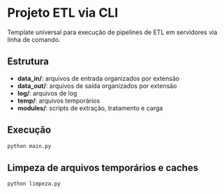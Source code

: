 # Projeto ETL via CLI

Template universal para execução de pipelines de ETL em servidores via linha de comando.

## Estrutura

- **data_in/**: arquivos de entrada organizados por extensão
- **data_out/**: arquivos de saída organizados por extensão
- **log/**: arquivos de log
- **temp/**: arquivos temporários
- **modules/**: scripts de extração, tratamento e carga

## Execução

```bash
python main.py
````

## Limpeza de arquivos temporários e caches

```bash
python limpeza.py
```
